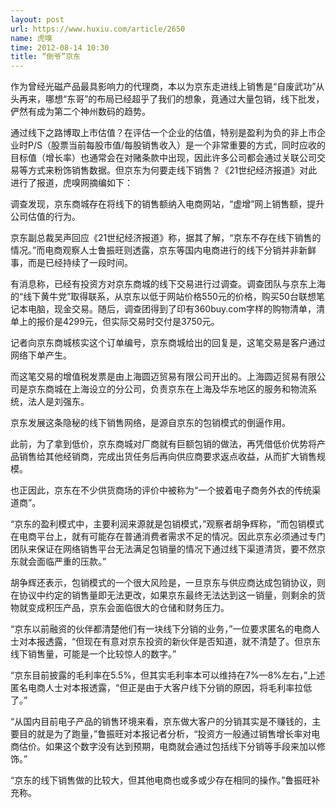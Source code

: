 ```yaml
---
layout: post
url: https://www.huxiu.com/article/2650
name: 虎嗅
time: 2012-08-14 10:30
title: “倒爷”京东
---
```

作为曾经光磁产品最具影响力的代理商，本以为京东走进线上销售是“自废武功”从头再来，哪想“东哥”的布局已经超乎了我们的想象，竟通过大量包销，线下批发，俨然有成为第二个神州数码的趋势。

通过线下之路博取上市估值？在评估一个企业的估值，特别是盈利为负的非上市企业时P/S（股票当前每股市值/每股销售收入）是一个非常重要的方式，同时应收的目标值（增长率）也通常会在对赌条款中出现，因此许多公司都会通过关联公司交易等方式来粉饰销售数据。但京东为何要走线下销售？《21世纪经济报道》对此进行了报道，虎嗅网摘编如下：

调查发现，京东商城存在将线下的销售额纳入电商网站，“虚增”网上销售额，提升公司估值的行为。

京东副总裁吴声回应《21世纪经济报道》称，据其了解，“京东不存在线下销售的情况。”而电商观察人士鲁振旺则透露，京东等国内电商进行的线下分销并非新鲜事，而是已经持续了一段时间。

有消息称，已经有投资方对京东商城的线下交易进行过调查。调查团队与京东上海的“线下黄牛党”取得联系，从京东以低于网站价格550元的价格，购买50台联想笔记本电脑，现金交易。随后，调查团得到了印有360buy.com字样的购物清单，清单上的报价是4299元，但实际交易时交付是3750元。

记者向京东商城核实这个订单编号，京东商城给出的回复是，这笔交易是客户通过网络下单产生。

而这笔交易的增值税发票是由上海圆迈贸易有限公司开出的。上海圆迈贸易有限公司是京东商城在上海设立的分公司，负责京东在上海及华东地区的服务和物流系统，法人是刘强东。

京东发展这条隐秘的线下销售网络，是源自京东的包销模式的倒逼作用。

此前，为了拿到低价，京东商城对厂商就有巨额包销的做法，再凭借低价优势将产品销售给其他经销商，完成出货任务后再向供应商要求返点收益，从而扩大销售规模。

也正因此，京东在不少供货商场的评价中被称为“一个披着电子商务外衣的传统渠道商”。

“京东的盈利模式中，主要利润来源就是包销模式，”观察者胡争辉称，“而包销模式在电商平台上，就有可能存在普通消费者需求不足的情况。因此京东必须通过专门团队来保证在网络销售平台无法满足包销量的情况下通过线下渠道清货，要不然京东就会面临严重的压款。”

胡争辉还表示，包销模式的一个很大风险是，一旦京东与供应商达成包销协议，则在协议中约定的销售量即无法更改，如果京东最终无法达到这一销量，则剩余的货物就变成积压产品，京东会面临很大的仓储和财务压力。

“京东以前融资的伙伴都清楚他们有一块线下分销的业务，”一位要求匿名的电商人士对本报透露，“但现在有意对京东投资的新伙伴是否知道，就不清楚了。但京东线下销售量，可能是一个比较惊人的数字。”

“京东目前披露的毛利率在5.5%，但其实毛利率本可以维持在7%—8%左右，”上述匿名电商人士对本报透露，“但正是由于大客户线下分销的原因，将毛利率拉低了。”

“从国内目前电子产品的销售环境来看，京东做大客户的分销其实是不赚钱的，主要目的就是为了跑量，”鲁振旺对本报记者分析，“投资方一般通过销售增长率对电商估价。如果这个数字没有达到预期，电商就会通过包括线下分销等手段来加以修饰。”

“京东的线下销售做的比较大，但其他电商也或多或少存在相同的操作。”鲁振旺补充称。

